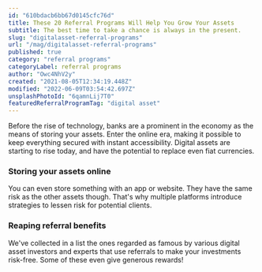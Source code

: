 ```yaml
---
id: "610bdacb6bb67d0145cfc76d"
title: These 20 Referral Programs Will Help You Grow Your Assets
subtitle: The best time to take a chance is always in the present.
slug: "digitalasset-referral-programs"
url: "/mag/digitalasset-referral-programs"
published: true
category: "referral programs"
categoryLabel: referral programs
author: "Owc4NhV2y"
created: "2021-08-05T12:34:19.448Z"
modified: "2022-06-09T03:54:42.697Z"
unsplashPhotoId: "6qamnLij7T0"
featuredReferralProgramTag: "digital asset"
---
```

Before the rise of technology, banks are a prominent in the economy as the means of storing your assets. Enter the online era, making it possible to keep everything secured with instant accessibility. Digital assets are starting to rise today, and have the potential to replace even fiat currencies.

### **Storing your assets online**

You can even store something with an app or website. They have the same risk as the other assets though. That's why multiple platforms introduce strategies to lessen risk for potential clients.

### **Reaping referral benefits**

We've collected in a list the ones regarded as famous by various digital asset investors and experts that use referrals to make your investments risk-free. Some of these even give generous rewards!